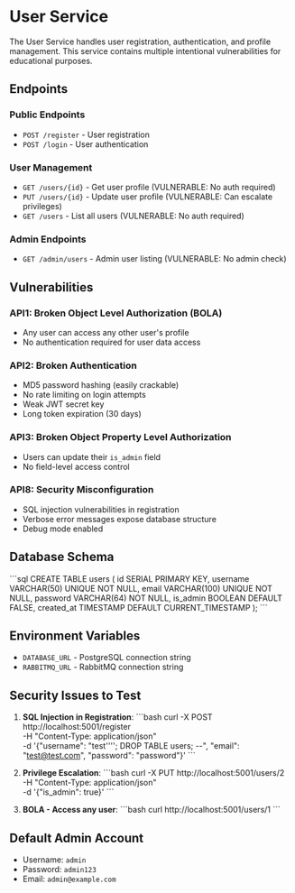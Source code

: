 # User Service

The User Service handles user registration, authentication, and profile management. This service contains multiple intentional vulnerabilities for educational purposes.

## Endpoints

### Public Endpoints
- `POST /register` - User registration
- `POST /login` - User authentication

### User Management
- `GET /users/{id}` - Get user profile (VULNERABLE: No auth required)
- `PUT /users/{id}` - Update user profile (VULNERABLE: Can escalate privileges)
- `GET /users` - List all users (VULNERABLE: No auth required)

### Admin Endpoints
- `GET /admin/users` - Admin user listing (VULNERABLE: No admin check)

## Vulnerabilities

### API1: Broken Object Level Authorization (BOLA)
- Any user can access any other user's profile
- No authentication required for user data access

### API2: Broken Authentication
- MD5 password hashing (easily crackable)
- No rate limiting on login attempts
- Weak JWT secret key
- Long token expiration (30 days)

### API3: Broken Object Property Level Authorization
- Users can update their `is_admin` field
- No field-level access control

### API8: Security Misconfiguration
- SQL injection vulnerabilities in registration
- Verbose error messages expose database structure
- Debug mode enabled

## Database Schema

\`\`\`sql
CREATE TABLE users (
    id SERIAL PRIMARY KEY,
    username VARCHAR(50) UNIQUE NOT NULL,
    email VARCHAR(100) UNIQUE NOT NULL,
    password VARCHAR(64) NOT NULL,
    is_admin BOOLEAN DEFAULT FALSE,
    created_at TIMESTAMP DEFAULT CURRENT_TIMESTAMP
);
\`\`\`

## Environment Variables

- `DATABASE_URL` - PostgreSQL connection string
- `RABBITMQ_URL` - RabbitMQ connection string

## Security Issues to Test

1. **SQL Injection in Registration**:
\`\`\`bash
curl -X POST http://localhost:5001/register \
  -H "Content-Type: application/json" \
  -d '{"username": "test'\'''; DROP TABLE users; --", "email": "test@test.com", "password": "password"}'
\`\`\`

2. **Privilege Escalation**:
\`\`\`bash
curl -X PUT http://localhost:5001/users/2 \
  -H "Content-Type: application/json" \
  -d '{"is_admin": true}'
\`\`\`

3. **BOLA - Access any user**:
\`\`\`bash
curl http://localhost:5001/users/1
\`\`\`

## Default Admin Account

- Username: `admin`
- Password: `admin123`
- Email: `admin@example.com`

